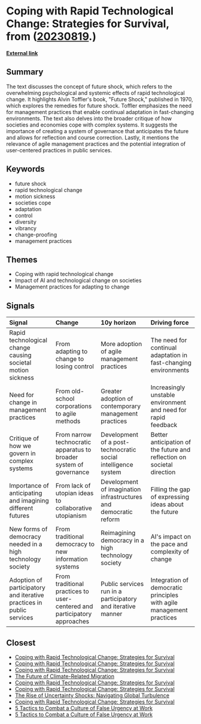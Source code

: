 # __Coping with Rapid Technological Change: Strategies for Survival__, from ([20230819](https://kghosh.substack.com/p/20230819).)

__[External link](https://medium.com/@jamestplunkett/how-to-cope-with-future-shock-b30f4f7454ad)__



## Summary

The text discusses the concept of future shock, which refers to the overwhelming psychological and systemic effects of rapid technological change. It highlights Alvin Toffler's book, "Future Shock," published in 1970, which explores the remedies for future shock. Toffler emphasizes the need for management practices that enable continual adaptation in fast-changing environments. The text also delves into the broader critique of how societies and economies cope with complex systems. It suggests the importance of creating a system of governance that anticipates the future and allows for reflection and course correction. Lastly, it mentions the relevance of agile management practices and the potential integration of user-centered practices in public services.

## Keywords

* future shock
* rapid technological change
* motion sickness
* societies cope
* adaptation
* control
* diversity
* vibrancy
* change-proofing
* management practices

## Themes

* Coping with rapid technological change
* Impact of AI and technological change on societies
* Management practices for adapting to change

## Signals

| Signal                                                               | Change                                                                   | 10y horizon                                                      | Driving force                                                          |
|:---------------------------------------------------------------------|:-------------------------------------------------------------------------|:-----------------------------------------------------------------|:-----------------------------------------------------------------------|
| Rapid technological change causing societal motion sickness          | From adapting to change to losing control                                | More adoption of agile management practices                      | The need for continual adaptation in fast-changing environments        |
| Need for change in management practices                              | From old-school corporations to agile methods                            | Greater adoption of contemporary management practices            | Increasingly unstable environment and need for rapid feedback          |
| Critique of how we govern in complex systems                         | From narrow technocratic apparatus to broader system of governance       | Development of a post-technocratic social intelligence system    | Better anticipation of the future and reflection on societal direction |
| Importance of anticipating and imagining different futures           | From lack of utopian ideas to collaborative utopianism                   | Development of imagination infrastructures and democratic reform | Filling the gap of expressing ideas about the future                   |
| New forms of democracy needed in a high technology society           | From traditional democracy to new information systems                    | Reimagining democracy in a high technology society               | AI's impact on the pace and complexity of change                       |
| Adoption of participatory and iterative practices in public services | From traditional practices to user-centered and participatory approaches | Public services run in a participatory and iterative manner      | Integration of democratic principles with agile management practices   |

## Closest

* [Coping with Rapid Technological Change: Strategies for Survival](14a8b49f5342c0428f8f03db633c57d5)
* [Coping with Rapid Technological Change: Strategies for Survival](14a8b49f5342c0428f8f03db633c57d5)
* [Coping with Rapid Technological Change: Strategies for Survival](14a8b49f5342c0428f8f03db633c57d5)
* [The Future of Climate-Related Migration](c81fc28723b795ba2febc1fc728d6f1a)
* [Coping with Rapid Technological Change: Strategies for Survival](14a8b49f5342c0428f8f03db633c57d5)
* [Coping with Rapid Technological Change: Strategies for Survival](14a8b49f5342c0428f8f03db633c57d5)
* [The Rise of Uncertainty Shocks: Navigating Global Turbulence](ab8c972a6c092c9ac6b37922e0a07f62)
* [Coping with Rapid Technological Change: Strategies for Survival](14a8b49f5342c0428f8f03db633c57d5)
* [5 Tactics to Combat a Culture of False Urgency at Work](b4184f4b97d0fb3cd618ec7e7d8ed842)
* [5 Tactics to Combat a Culture of False Urgency at Work](4ea057ebf3a14884754e7d3fe2566ce5)